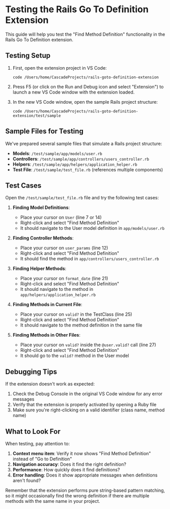 # Testing the Rails Go To Definition Extension

This guide will help you test the "Find Method Definition" functionality in the Rails Go To Definition extension.

## Testing Setup

1. First, open the extension project in VS Code:
   ```
   code /Users/home/CascadeProjects/rails-goto-definition-extension
   ```

2. Press F5 (or click on the Run and Debug icon and select "Extension") to launch a new VS Code window with the extension loaded.

3. In the new VS Code window, open the sample Rails project structure:
   ```
   code /Users/home/CascadeProjects/rails-goto-definition-extension/test/sample
   ```

## Sample Files for Testing

We've prepared several sample files that simulate a Rails project structure:

- **Models**: `/test/sample/app/models/user.rb`
- **Controllers**: `/test/sample/app/controllers/users_controller.rb`
- **Helpers**: `/test/sample/app/helpers/application_helper.rb`
- **Test File**: `/test/sample/test_file.rb` (references multiple components)

## Test Cases

Open the `/test/sample/test_file.rb` file and try the following test cases:

1. **Finding Model Definitions**:
   - Place your cursor on `User` (line 7 or 14)
   - Right-click and select "Find Method Definition"
   - It should navigate to the User model definition in `app/models/user.rb`

2. **Finding Controller Methods**:
   - Place your cursor on `user_params` (line 12)
   - Right-click and select "Find Method Definition"
   - It should find the method in `app/controllers/users_controller.rb`

3. **Finding Helper Methods**:
   - Place your cursor on `format_date` (line 21)
   - Right-click and select "Find Method Definition"
   - It should navigate to the method in `app/helpers/application_helper.rb`

4. **Finding Methods in Current File**:
   - Place your cursor on `valid?` in the TestClass (line 25)
   - Right-click and select "Find Method Definition"
   - It should navigate to the method definition in the same file

5. **Finding Methods in Other Files**:
   - Place your cursor on `valid?` inside the `@user.valid?` call (line 27)
   - Right-click and select "Find Method Definition"
   - It should go to the `valid?` method in the User model

## Debugging Tips

If the extension doesn't work as expected:

1. Check the Debug Console in the original VS Code window for any error messages
2. Verify that the extension is properly activated by opening a Ruby file
3. Make sure you're right-clicking on a valid identifier (class name, method name)

## What to Look For

When testing, pay attention to:

1. **Context menu item**: Verify it now shows "Find Method Definition" instead of "Go to Definition"
2. **Navigation accuracy**: Does it find the right definition?
3. **Performance**: How quickly does it find definitions?
4. **Error handling**: Does it show appropriate messages when definitions aren't found?

Remember that the extension performs pure string-based pattern matching, so it might occasionally find the wrong definition if there are multiple methods with the same name in your project.
